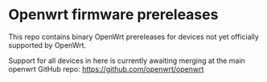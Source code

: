 Openwrt firmware prereleases
============================

This repo contains binary OpenWrt prereleases for devices not yet officially supported by OpenWrt.

Support for all devices in here is currently awaiting merging at the main openwrt GitHub repo: https://github.com/openwrt/openwrt
